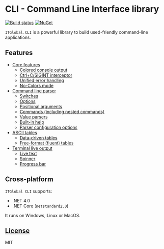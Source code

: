 # CLI - Command Line Interface library

[![Build status](https://ci.appveyor.com/api/projects/status/l3v4nu7dcra3o8nd/branch/master?svg=true)](https://ci.appveyor.com/project/itgloballlc/cli/branch/master)
[![NuGet](https://img.shields.io/nuget/v/ITGlobal.CLI.svg)](https://www.nuget.org/packages/ITGlobal.CLI/)

`ITGlobal.CLI` is a powerful library to build used-friendly command-line applications.

## Features

* [Core features](docs/core/index.md)
  * [Colored console output](docs/core/index.md#colors)
  * [Ctrl+C/SIGINT interceptor](docs/core/index.md#ctrl-c)
  * [Unified error handling](docs/core/index.md#errors)
  * [No-Colors mode](docs/core/index.md#no-colors)
* [Command line parser](docs/parser/index.md)
  * [Switches](docs/parser/switches.md)
  * [Options](docs/parser/options.md)
  * [Positional arguments](docs/parser/arguments.md)
  * [Commands (including nested commands)](docs/parser/commands.md)
  * [Value parsers](docs/parser/values.md)
  * [Built-in help](docs/parser/help.md)
  * [Parser configuration options](docs/parser/config.md)
* [ASCII tables](docs/table/index.md)
  * [Data-driven tables](docs/table/data-driven.md)
  * [Free-format (fluent) tables](docs/table/fluent.md)
* [Terminal live output](docs/live/index.md)
  * [Live text](docs/live/index.md#live-text)
  * [Spinner](docs/live/index.md#spinner)
  * [Progress bar](docs/live/index.md#progress-bar)

## Cross-platform

`ITGlobal CLI` supports:

* .NET 4.0
* .NET Core (`netstandard2.0`)

It runs on Windows, Linux or MacOS.

## [License](LICENSE)

MIT
